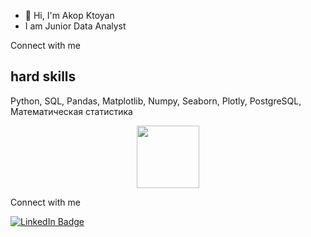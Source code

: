- 👋 Hi, I'm Akop Ktoyan
- I am Junior Data Analyst 


Connect with me 


## hard skills 
Python, SQL, Pandas, Matplotlib, Numpy, Seaborn, Plotly, PostgreSQL, Математическая статистика 

<div id="header" align="center">
  <img src="https://media.giphy.com/media/M9gbBd9nbDrOTu1Mqx/giphy.gif" width="100"/>
</div> 

Connect with me 
<div id="badges">
  <a href="https://www.linkedin.com/in/akop-ktoyan-a697a4285/">
    <img src="https://img.shields.io/badge/LinkedIn-blue?style=for-the-badge&logo=linkedin&logoColor=white" alt="LinkedIn Badge"/>
  </a>
